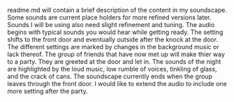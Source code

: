 readme.md will contain a brief description of the content in my soundscape. Some sounds are current place holders for more 
refined versions later. Sounds I will be using also need slight refinement and tuning. The audio begins with typical sounds 
you would hear while getting ready. The setting shifts to the front door and eventually outside after the knock at the 
door. The different settings are marked by changes in the background music or lack thereof. The group of friends that have now 
met up will make thier way to a party. They are greeted at the door and let in. The sounds of the night are highlighted 
by the loud music, low rumble of voices, tinkling of glass, and the crack of cans. The soundscape currently ends when the 
group leaves through the front door. I would like to extend the audio to include one more setting after the party. 

